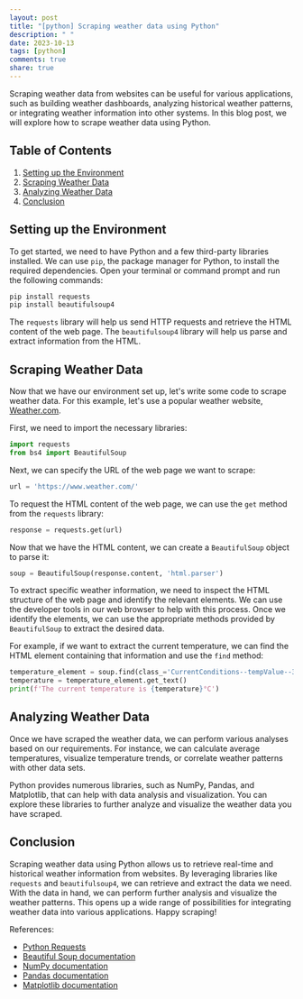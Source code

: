 ```yaml
---
layout: post
title: "[python] Scraping weather data using Python"
description: " "
date: 2023-10-13
tags: [python]
comments: true
share: true
---
```


Scraping weather data from websites can be useful for various applications, such as building weather dashboards, analyzing historical weather patterns, or integrating weather information into other systems. In this blog post, we will explore how to scrape weather data using Python.

## Table of Contents
1. [Setting up the Environment](#setting-up-the-environment)
2. [Scraping Weather Data](#scraping-weather-data)
3. [Analyzing Weather Data](#analyzing-weather-data)
4. [Conclusion](#conclusion)

## Setting up the Environment

To get started, we need to have Python and a few third-party libraries installed. We can use `pip`, the package manager for Python, to install the required dependencies. Open your terminal or command prompt and run the following commands:

```bash
pip install requests
pip install beautifulsoup4
```

The `requests` library will help us send HTTP requests and retrieve the HTML content of the web page. The `beautifulsoup4` library will help us parse and extract information from the HTML.

## Scraping Weather Data

Now that we have our environment set up, let's write some code to scrape weather data. For this example, let's use a popular weather website, [Weather.com](https://www.weather.com/).

First, we need to import the necessary libraries:

```python
import requests
from bs4 import BeautifulSoup
```

Next, we can specify the URL of the web page we want to scrape:

```python
url = 'https://www.weather.com/'
```

To request the HTML content of the web page, we can use the `get` method from the `requests` library:

```python
response = requests.get(url)
```

Now that we have the HTML content, we can create a `BeautifulSoup` object to parse it:

```python
soup = BeautifulSoup(response.content, 'html.parser')
```

To extract specific weather information, we need to inspect the HTML structure of the web page and identify the relevant elements. We can use the developer tools in our web browser to help with this process. Once we identify the elements, we can use the appropriate methods provided by `BeautifulSoup` to extract the desired data.

For example, if we want to extract the current temperature, we can find the HTML element containing that information and use the `find` method:

```python
temperature_element = soup.find(class_='CurrentConditions--tempValue--3KcTQ')
temperature = temperature_element.get_text()
print(f'The current temperature is {temperature}°C')
```

## Analyzing Weather Data

Once we have scraped the weather data, we can perform various analyses based on our requirements. For instance, we can calculate average temperatures, visualize temperature trends, or correlate weather patterns with other data sets.

Python provides numerous libraries, such as NumPy, Pandas, and Matplotlib, that can help with data analysis and visualization. You can explore these libraries to further analyze and visualize the weather data you have scraped.

## Conclusion

Scraping weather data using Python allows us to retrieve real-time and historical weather information from websites. By leveraging libraries like `requests` and `beautifulsoup4`, we can retrieve and extract the data we need. With the data in hand, we can perform further analysis and visualize the weather patterns. This opens up a wide range of possibilities for integrating weather data into various applications. Happy scraping!

References:
- [Python Requests](https://requests.readthedocs.io/)
- [Beautiful Soup documentation](https://www.crummy.com/software/BeautifulSoup/bs4/doc/)
- [NumPy documentation](https://numpy.org/doc/)
- [Pandas documentation](https://pandas.pydata.org/docs/)
- [Matplotlib documentation](https://matplotlib.org/stable/contents.html)